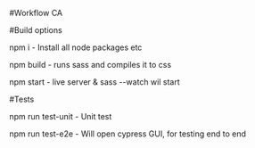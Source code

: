 #Workflow CA

#Build options

npm i - Install all node packages etc

npm build - runs sass and compiles it to css

npm start - live server & sass --watch wil start

#Tests

npm run test-unit - Unit test

npm run test-e2e - Will open cypress GUI, for testing end to end
